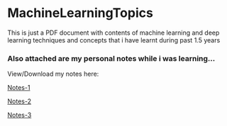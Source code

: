 # MachineLearningTopics
This is just a PDF document with contents of machine learning and deep learning techniques and concepts that i have learnt during past 1.5 years

### Also attached are my personal notes while i was learning...

View/Download my notes here:

[Notes-1](https://drive.google.com/uc?export=download&id=1ZaAu74dytozumeS_G9awzb5IFJ9YQZER)

[Notes-2](https://drive.google.com/uc?export=download&id=1jk3f_CwZa2jSig4dfliw7tAwzS3xZ8oL)

[Notes-3](https://drive.google.com/uc?export=download&id=1O8467AJzxEWYORDYe3PX8_cgWRPZLt8h)
